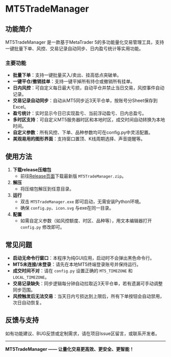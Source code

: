 # MT5TradeManager

## 功能简介
MT5TradeManager 是一款基于MetaTrader 5的多功能量化交易管理工具，支持一键批量下单、风控、交易记录自动同步、日内盈亏统计等实用功能。

### 主要功能
- **批量下单**：支持一键批量买入/卖出、挂高低点突破单。
- **一键平仓/撤销挂单**：支持一键平掉所有持仓或撤销所有挂单。
- **日内风控**：可自定义每日最大亏损，自动平仓并禁止当日交易，风控事件自动记录。
- **交易记录自动同步**：自动从MT5同步近3天平仓单，按账号分Sheet保存到Excel。
- **盈亏统计**：实时显示今日已实现盈亏、当前浮动盈亏、日内总盈亏。
- **多时区支持**：可自定义MT5服务器时区和本地时区，成交时间自动转换为本地时间。
- **自定义参数**：所有风控、下单、品种参数均可在config.py中灵活配置。
- **美观易用的图形界面**：支持窗口置顶、K线周期选择、声音提醒等。

## 使用方法
1. **下载release压缩包**
   - 前往[Release页面](https://github.com/yourrepo/mt5trademanager/releases)下载最新版 `MT5TradeManager.zip`。
2. **解压**
   - 将压缩包解压到任意目录。
3. **运行**
   - 双击 `MT5TradeManager.exe` 即可启动，无需安装Python环境。
   - 确保 `config.py`、`icon.svg` 与exe在同一目录。
4. **配置**
   - 如需自定义参数（如风控额度、时区、品种等），用文本编辑器打开 `config.py` 修改即可。

## 常见问题
- **启动无命令行窗口**：本程序为纯GUI应用，启动时不会弹出黑色命令行。
- **MT5未连接/未登录**：请先在本地MT5终端登录账号并保持运行。
- **成交时间不对**：请在 `config.py` 设置正确的 `MT5_TIMEZONE` 和 `LOCAL_TIMEZONE`。
- **交易记录缺失**：同步逻辑每分钟自动拉取近3天平仓单，若有遗漏可手动调整同步范围。
- **风控触发后无法交易**：当天日内亏损达到上限后，所有下单按钮会自动禁用，次日自动恢复。

## 反馈与支持
如有功能建议、BUG反馈或定制需求，请在项目Issue区留言，或联系开发者。

---

**MT5TradeManager —— 让量化交易更高效、更安全、更智能！** 